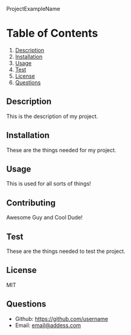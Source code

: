 
ProjectExampleName

# Table of Contents

1. [Description](#Description)
2. [Installation](#Installation)
3. [Usage](#Usage)
4. [Test](#test)
5. [License](#License)
6. [Questions](#Questions)

## Description
This is the description of my project.     
## Installation
These are the things needed for my project.
## Usage
This is used for all sorts of things!
## Contributing
Awesome Guy and Cool Dude!
## Test
These are the things needed to test the project.
## License
MIT
## Questions
* Github: https://github.com/username
* Email: email@addess.com